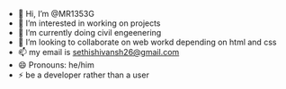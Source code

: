 - 👋 Hi, I’m @MR1353G
- 👀 I’m interested in working on projects
- 🌱 I’m currently doing civil engeenering
- 💞️ I’m looking to collaborate on web workd depending on html and css
- 📫 my email is sethishivansh26@gmail.com
- 😄 Pronouns: he/him
- ⚡  be a developer rather than a user

<!---
MR1353G/MR1353G is a ✨ special ✨ repository because its `README.md` (this file) appears on your GitHub profile.
You can click the Preview link to take a look at your changes.
--->
